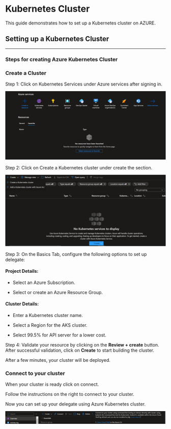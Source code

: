 # Kubernetes Cluster


This guide demonstrates how to set up a Kubernetes cluster on AZURE.
## Setting up a Kubernetes Cluster 
***
### **Steps for creating Azure Kubernetes Cluster** 

### Create a Cluster

Step 1: Click on Kubernetes Services under Azure services after signing in.

![Azure Home Page](/Images/AzureHomePage.PNG)

Step 2: Click on Create a Kubernetes cluster under create the section.

![Azure Cluster Creation](/Images/CreateKubernetesClusterAzure.png)

Step 3:  On the Basics Tab, configure the following options to set up delegate:

#### Project Details:

- Select an Azure Subscription.

- Select or create an Azure Resource Group.

#### Cluster Details:

- Enter a Kubernetes cluster name.

- Select a Region for the AKS cluster.

- Select 99.5% for API server for a lower cost.

Step 4: Validate your resource by clicking on the **Review + create**  button.
After successful validation, click on **Create** to start building the cluster.

After a few minutes, your cluster will be deployed.

### Connect  to your cluster

When your cluster is ready click on connect.

Follow the instructions on the right to connect to your cluster.

Now you can set up your delegate using Azure Kubernetes cluster.

![image](/Images/ClusterConnectAzure.png)

